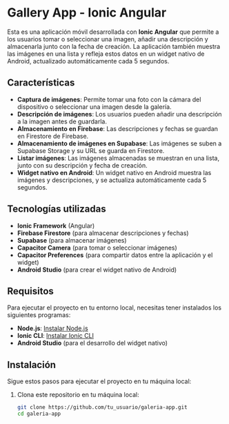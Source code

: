 # Gallery App - Ionic Angular

Esta es una aplicación móvil desarrollada con **Ionic Angular** que permite a los usuarios tomar o seleccionar una imagen, añadir una descripción y almacenarla junto con la fecha de creación. La aplicación también muestra las imágenes en una lista y refleja estos datos en un widget nativo de Android, actualizado automáticamente cada 5 segundos.

## Características

- **Captura de imágenes**: Permite tomar una foto con la cámara del dispositivo o seleccionar una imagen desde la galería.
- **Descripción de imágenes**: Los usuarios pueden añadir una descripción a la imagen antes de guardarla.
- **Almacenamiento en Firebase**: Las descripciones y fechas se guardan en Firestore de Firebase.
- **Almacenamiento de imágenes en Supabase**: Las imágenes se suben a Supabase Storage y su URL se guarda en Firestore.
- **Listar imágenes**: Las imágenes almacenadas se muestran en una lista, junto con su descripción y fecha de creación.
- **Widget nativo en Android**: Un widget nativo en Android muestra las imágenes y descripciones, y se actualiza automáticamente cada 5 segundos.

## Tecnologías utilizadas

- **Ionic Framework** (Angular)
- **Firebase Firestore** (para almacenar descripciones y fechas)
- **Supabase** (para almacenar imágenes)
- **Capacitor Camera** (para tomar o seleccionar imágenes)
- **Capacitor Preferences** (para compartir datos entre la aplicación y el widget)
- **Android Studio** (para crear el widget nativo de Android)

## Requisitos

Para ejecutar el proyecto en tu entorno local, necesitas tener instalados los siguientes programas:

- **Node.js**: [Instalar Node.js](https://nodejs.org/)
- **Ionic CLI**: [Instalar Ionic CLI](https://ionicframework.com/docs/cli)
- **Android Studio** (para el desarrollo del widget nativo)

## Instalación

Sigue estos pasos para ejecutar el proyecto en tu máquina local:

1. Clona este repositorio en tu máquina local:
   ```bash
   git clone https://github.com/tu_usuario/galeria-app.git
   cd galeria-app
